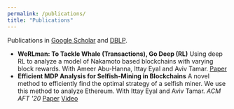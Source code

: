 ```yaml
---
permalink: /publications/
title: "Publications"
---
```


Publications in [Google Scholar](https://scholar.google.com/citations?user=9AshC4gAAAAJ) and [DBLP](https://dblp.org/pid/270/0147.html).

- **WeRLman: To Tackle Whale (Transactions), Go Deep (RL)** Using deep RL to analyze a model of Nakamoto based blockchains with varying block rewards.
  With Ameer Abu-Hanna, Ittay Eyal and Aviv Tamar.
  [Paper](https://eprint.iacr.org/2022/175)
- **Efficient MDP Analysis for Selfish-Mining in Blockchains** A novel method to efficiently find the optimal strategy of a selfish miner. We use this method to analyze Ethereum.
  With Ittay Eyal and Aviv Tamar.
  *ACM AFT '20*
  [Paper](https://dl.acm.org/doi/abs/10.1145/3419614.3423264) [Video](https://www.youtube.com/watch?v=P8ESkfCHXZ4)
